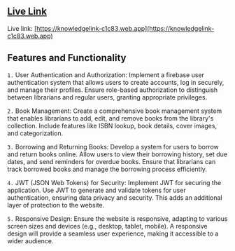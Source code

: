 ## [Live Link](https://knowledgelink-c1c83.web.app)

Live link: [https://knowledgelink-c1c83.web.app](https://knowledgelink-c1c83.web.app)

## Features and Functionality

`1.` User Authentication and Authorization:
Implement a firebase user authentication system that allows users to create accounts, log in securely, and manage their profiles. Ensure role-based authorization to distinguish between librarians and regular users, granting appropriate privileges.

`2.` Book Management:
Create a comprehensive book management system that enables librarians to add, edit, and remove books from the library's collection. Include features like ISBN lookup, book details, cover images, and categorization.

`3.` Borrowing and Returning Books:
Develop a system for users to borrow and return books online. Allow users to view their borrowing history, set due dates, and send reminders for overdue books. Ensure that librarians can track borrowed books and manage the borrowing process efficiently.

`4.` JWT (JSON Web Tokens) for Security:
Implement JWT for securing the application. Use JWT to generate and validate tokens for user authentication, ensuring data privacy and security. This adds an additional layer of protection to the website.

`5.` Responsive Design:
Ensure the website is responsive, adapting to various screen sizes and devices (e.g., desktop, tablet, mobile). A responsive design will provide a seamless user experience, making it accessible to a wider audience.
